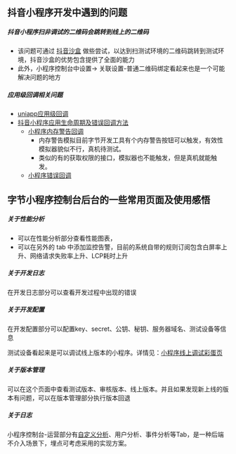 ## 抖音小程序开发中遇到的问题

##### 抖音小程序扫非调试的二维码会跳转到线上的二维码

- 该问题可通过 [抖音沙盒](https://developer.open-douyin.com/docs/resource/zh-CN/developer/tools/sandbox/) 做些尝试，以达到扫测试环境的二维码跳转到测试环境，抖音沙盒的优势包含提供了全面的能力
- 此外，小程序控制台中设置-> 关联设置-普通二维码绑定看起来也是一个可能解决问题的地方

##### 应用级回调相关问题

- [uniapp应用级回调](https://uniapp.dcloud.net.cn/api/application.html#onerror)
- [抖音小程序应用生命周期及错误回调方法](https://developer.open-douyin.com/docs/resource/zh-CN/mini-app/develop/framework/logic-layer/start-app/)
  - [小程序内存警告回调](https://developer.open-douyin.com/docs/resource/zh-CN/mini-app/develop/api/device/performance/tt-on-memory-warning/)
    - 内存警告模拟目前字节开发工具有个内存警告按钮可以触发，有效性模拟器貌似不行，真机待测试。
    - 类似的有的获取权限的接口，模拟器也不能触发，但是真机就能触发。
  - [小程序错误回调](https://developer.open-douyin.com/docs/resource/zh-CN/mini-app/develop/api/foundation/event/tt-on-error/)


## 字节小程序控制台后台的一些常用页面及使用感悟

##### 关于性能分析

- 可以在性能分析部分查看性能图表，
- 可以在另外的 tab 中添加监控告警，目前的系统自带的规则订阅包含白屏率上升、网络请求失败率上升、LCP耗时上升

##### 关于开发日志

在开发日志部分可以查看开发过程中出现的错误

##### 关于开发配置

在开发配置部分可以配置key、secret、公钥、秘钥、服务器域名、测试设备等信息

测试设备看起来是可以调试线上版本的小程序。详情见：[小程序线上调试彩蛋页](https://developer.open-douyin.com/docs/resource/zh-CN/mini-app/develop/developer-instrument/development-assistance/bonus-scene/)

##### 关于版本管理

可以在这个页面中查看测试版本、审核版本、线上版本。并且如果发现新上线的版本有问题，可以在版本管理部分执行版本回退

##### 关于日志
小程序控制台-运营部分有[自定义分析](https://developer.open-douyin.com/docs/resource/zh-CN/mini-app/data/advanced-analysis/events/)、用户分析、事件分析等Tab，是一种后端不介入场景下，埋点可考虑采用的实现方案。

